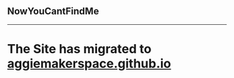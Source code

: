
## NowYouCantFindMe
---
# The Site has migrated to [aggiemakerspace.github.io](https://aggiemakerspace.github.io/)
